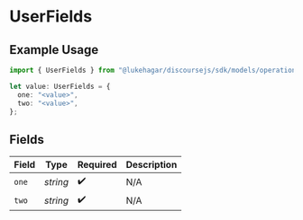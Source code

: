 # UserFields

## Example Usage

```typescript
import { UserFields } from "@lukehagar/discoursejs/sdk/models/operations";

let value: UserFields = {
  one: "<value>",
  two: "<value>",
};
```

## Fields

| Field              | Type               | Required           | Description        |
| ------------------ | ------------------ | ------------------ | ------------------ |
| `one`              | *string*           | :heavy_check_mark: | N/A                |
| `two`              | *string*           | :heavy_check_mark: | N/A                |